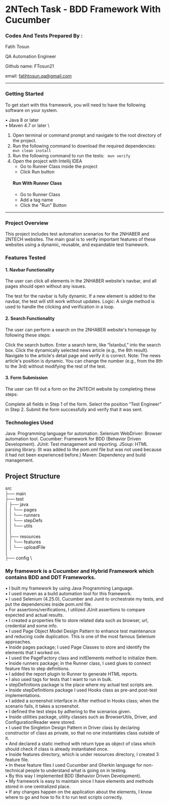 # 2NTech Task - BDD Framework With Cucumber

### Codes And Tests Prepared By :
Fatih Tosun

QA Automation Engineer

Github name: FTosun21

email: fatihtosun.qa@gmail.com
___
### Getting Started
To get start with this framework, you will need to have the following software on your system.

• Java 8 or later \
• Maven 4.7 or later \

1. Open terminal or command prompt and navigate to the root directory of the project.
2. Run the following command to download the required dependencies:
    ``` mvn clean install```
3. Run the following command to run the tests:
    ``` mvn verify```
4. Open the project with Intellij IDEA
   - Go to Runner Class inside the project
   - Click Run button
   #### Run With Runner Class
   - Go to Runner Class 
   - Add a tag name
   - Click the "Run" Button
___
### Project Overview
This project includes test automation scenarios for the 2NHABER and 2NTECH websites. 
The main goal is to verify important features of these websites using a dynamic, reusable, and expandable test framework.

### Features Tested
#### 1. Navbar Functionality
The user can click all elements in the 2NHABER website's navbar, and all pages should open without any issues.

The test for the navbar is fully dynamic.
If a new element is added to the navbar, the test will still work without updates.
Logic: A single method is used to handle the clicking and verification in a loop.
#### 2. Search Functionality
The user can perform a search on the 2NHABER website's homepage by following these steps:

Click the search button.
Enter a search term, like “İstanbul,” into the search box.
Click the dynamically selected news article (e.g., the 8th result).
Navigate to the article's detail page and verify it is correct.
Note: The news article's position is dynamic. You can change the number (e.g., from the 8th to the 3rd) without modifying the rest of the test.

#### 3. Form Submission
The user can fill out a form on the 2NTECH website by completing these steps:

Complete all fields in Step 1 of the form.
Select the position “Test Engineer” in Step 2.
Submit the form successfully and verify that it was sent.

### Technologies Used
Java: Programming language for automation.
Selenium WebDriver: Browser automation tool.
Cucumber: Framework for BDD (Behavior Driven Development).
JUnit: Test management and reporting.
JSoup: HTML parsing library. (It was added to the pom.xml file but was not used because it had not been experienced before.)
Maven: Dependency and build management.

## Project Structure
src \
├── main \
├── test \
│   ├── java \
│   │   └── pages  \
│   │   └── runners \
│   │   └── stepDefs \
│   │   └── utils \
│   │ \
│   ├── resources \
│   │   └── features \
│   │   └── uploadFile \
│ \
├── config \


### My framework is a Cucumber and Hybrid Framework which contains BDD and DDT Frameworks.
• I built my framework by using Java Programming Language.\
• I used maven as a build automation tool for this framework.\
• I used Selenium (4.25.0), Cucumber and Junit to orchestrate my tests, and put the dependencies inside pom.xml file.\
• For assertions/verifications, I utilized JUnit assertions to compare expected and actual results.\
• I created a properties file to store related data such as browser, url, credential and some info.\
• I used Page Object Model Design Pattern to enhance test maintenance and reducing code duplication. This is one of the most famous Selenium approaches.\
• Inside pages package; I used Page Classes to store and identify the elements that I worked on.\
• I used the PageFactory class and initElements method to initialize them.\
• Inside runners package; in the Runner class, I used glues to connect feature files to step definitions.\
• I added the report plugin to Runner to generate HTML reports.\
• I also used tags for tests that I want to run in bulk.\
• stepDefinitions package is the place where my actual test scripts are.\
• Inside stepDefinitions package I used Hooks class as pre-and post-test implementations.\
• I added a screenshot interface in After method in Hooks class; when the scenario fails, it takes a screenshot.\
• I defined the test steps by adhering to the scenarios given.\
• Inside utilities package, utility classes such as BrowserUtils, Driver, and ConfigurationReader were stored.\
• I used the Singleton Design Pattern in Driver class by declaring constructor of class as private, so that no one instantiates class outside of it. \
• And declared a static method with return type as object of class which should check if class is already instantiated once.\
• Inside features directory, which is under resources directory, I created 3 feature file.\
• In these feature files I used Cucumber and Gherkin language for non-technical people to understand what is going on in testing.\
• By this way I implemented BDD (Behavior Driven Development). \
• My framework is easy to maintain since I have elements and methods stored in one centralized place. \
• If any changes happen on the application about the elements, I know where to go and how to fix it to run test scripts correctly.
